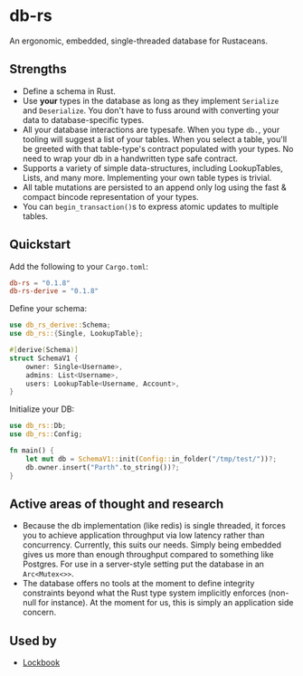 # db-rs

An ergonomic, embedded, single-threaded database for Rustaceans.

## Strengths

+ Define a schema in Rust.
+ Use **your** types in the database as long as they implement `Serialize` and `Deserialize`. You don't have to fuss around
  with converting your data to database-specific types. 
+ All your database interactions are typesafe. When you type `db.`, your tooling will suggest a list of your tables. When you
  select a table, you'll be greeted with that table-type's contract populated with your types. No need to wrap your db
  in a handwritten type safe contract.
+ Supports a variety of simple data-structures, including LookupTables, Lists, and many more. Implementing your own
  table types is trivial.
+ All table mutations are persisted to an append only log using the fast & compact bincode representation of your types.
+ You can `begin_transaction()`s to express atomic updates to multiple tables.

## Quickstart

Add the following to your `Cargo.toml`:

```toml
db-rs = "0.1.8"
db-rs-derive = "0.1.8"
```

Define your schema:

```rust
use db_rs_derive::Schema;
use db_rs::{Single, LookupTable};

#[derive(Schema)]
struct SchemaV1 {
    owner: Single<Username>,
    admins: List<Username>,
    users: LookupTable<Username, Account>,
}
```

Initialize your DB:

```rust
use db_rs::Db;
use db_rs::Config;

fn main() {
    let mut db = SchemaV1::init(Config::in_folder("/tmp/test/"))?;
    db.owner.insert("Parth".to_string())?;
}
```

## Active areas of thought and research

+ Because the db implementation (like redis) is single threaded, it forces you to achieve application throughput via low
  latency rather than concurrency. Currently, this suits our needs. Simply being embedded gives us more than enough
  throughput compared to something like Postgres. For use in a server-style setting put the database in
  an `Arc<Mutex<>>`.
+ The database offers no tools at the moment to define integrity constraints beyond what the Rust type system implicitly
  enforces (non-null for instance). At the moment for us, this is simply an application side concern.

## Used by

+ [Lockbook](https://github.com/lockbook/lockbook)